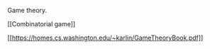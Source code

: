 Game theory.

[[Combinatorial game]]

[[https://homes.cs.washington.edu/~karlin/GameTheoryBook.pdf]]